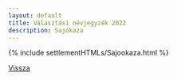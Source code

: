 ```yaml
---
layout: default
title: Választási névjegyzék 2022
description: Sajókaza
---
```


{% include settlementHTMLs/Sajookaza.html %}

[Vissza](./)